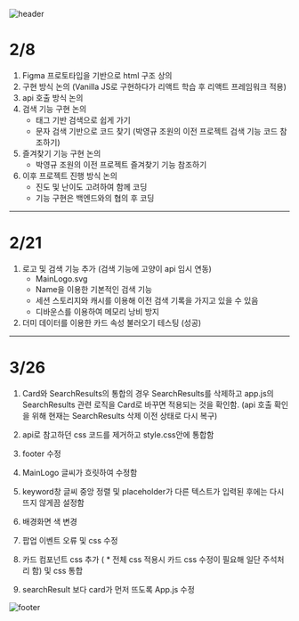 ![header](https://capsule-render.vercel.app/api?type=waving&color=auto&height=300&section=header&text=PolicyHub&fontSize=60&animation=scaleIn&fontAlign=70)
  

# 2/8

1. Figma 프로토타입을 기반으로 html 구조 상의
2. 구현 방식 논의 (Vanilla JS로 구현하다가 리액트 학습 후 리액트 프레임워크 적용)
3. api 호출 방식 논의
4. 검색 기능 구현 논의
    - 태그 기반 검색으로 쉽게 가기
    - 문자 검색 기반으로 코드 찾기 (박영규 조원의 이전 프로젝트 검색 기능 코드 참조하기)
5. 즐겨찾기 기능 구현 논의
    - 박영규 조원의 이전 프로젝트 즐겨찾기 기능 참조하기
6. 이후 프로젝트 진행 방식 논의
    - 진도 및 난이도 고려하여 함께 코딩
    - 기능 구현은 백엔드와의 협의 후 코딩

***

# 2/21

1. 로고 및 검색 기능 추가 (검색 기능에 고양이 api 임시 연동)
    - MainLogo.svg
    - Name을 이용한 기본적인 검색 기능
    - 세션 스토리지와 캐시를 이용해 이전 검색 기록을 가지고 있을 수 있음
    - 디바운스를 이용하여 메모리 낭비 방지
2. 더미 데이터를 이용한 카드 속성 불러오기 테스팅 (성공)

***

# 3/26

1. Card와 SearchResults의 통합의 경우 SearchResults를 삭제하고 
    app.js의 SearchResults 관련 로직을 Card로 바꾸면 적용되는 것을 확인함.
    (api 호출 확인을 위해 현재는 SearchResults 삭제 이전 상태로 다시 복구)
2. api로 참고하던 css 코드를 제거하고 style.css안에 통합함
3. footer 수정
4. MainLogo 글씨가 흐릿하여 수정함
5. keyword창 글씨 중앙 정렬 및 placeholder가 다른 텍스트가 입력된 후에는 다시 뜨지 않게끔 설정함
6. 배경화면 색 변경

7. 팝업 이벤트 오류 및 css 수정
8. 카드 컴포넌트 css 추가 ( * 전체 css 적용시 카드 css 수정이 필요해 일단 주석처리 함) 및 css 통합 
9. searchResult 보다 card가 먼저 뜨도록 App.js 수정 

![footer](https://capsule-render.vercel.app/api?type=waving&color=auto&height=150&section=footer&text=함진규%20|%20박영규%20|%20나혜수%20|%20편민준&fontSize=20&animation=scaleIn&fontAlign=50)

